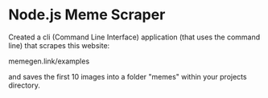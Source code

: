 # Node.js Meme Scraper

Created a cli (Command Line Interface) application (that uses the command line) that scrapes this website:

memegen.link/examples

and saves the first 10 images into a folder "memes" within your projects directory.
